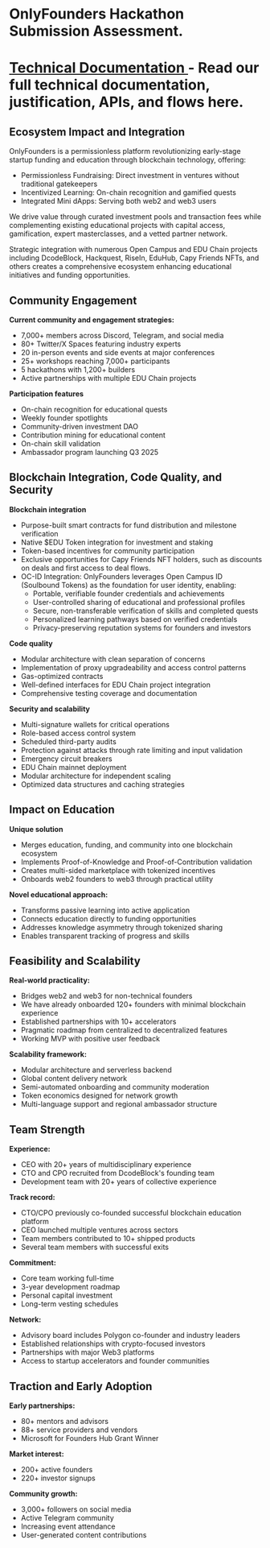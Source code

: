# OnlyFounders Hackathon Submission Assessment.

# [Technical Documentation ](https://www.notion.so/foundershub/OnlyFounders-x-EDU-Chain-Technical-Documentation-1cff8b9deb7980868618ff51b04d6367?pvs=4) - Read our full technical documentation, justification, APIs, and flows here.

## Ecosystem Impact and Integration

OnlyFounders is a permissionless platform revolutionizing early-stage startup funding and education through blockchain technology, offering:

- Permissionless Fundraising: Direct investment in ventures without traditional gatekeepers  
- Incentivized Learning: On-chain recognition and gamified quests  
- Integrated Mini dApps: Serving both web2 and web3 users  

We drive value through curated investment pools and transaction fees while complementing existing educational projects with capital access, gamification, expert masterclasses, and a vetted partner network.

Strategic integration with numerous Open Campus and EDU Chain projects including DcodeBlock, Hackquest, RiseIn, EduHub, Capy Friends NFTs, and others creates a comprehensive ecosystem enhancing educational initiatives and funding opportunities.

## Community Engagement

**Current community and engagement strategies:**

- 7,000+ members across Discord, Telegram, and social media  
- 80+ Twitter/X Spaces featuring industry experts  
- 20 in-person events and side events at major conferences  
- 25+ workshops reaching 7,000+ participants  
- 5 hackathons with 1,200+ builders  
- Active partnerships with multiple EDU Chain projects  

**Participation features**

- On-chain recognition for educational quests  
- Weekly founder spotlights  
- Community-driven investment DAO  
- Contribution mining for educational content  
- On-chain skill validation  
- Ambassador program launching Q3 2025  

## Blockchain Integration, Code Quality, and Security

**Blockchain integration**

- Purpose-built smart contracts for fund distribution and milestone verification  
- Native $EDU Token integration for investment and staking  
- Token-based incentives for community participation  
- Exclusive opportunities for Capy Friends NFT holders, such as discounts on deals and first access to deal flows.  
- OC-ID Integration: OnlyFounders leverages Open Campus ID (Soulbound Tokens) as the foundation for user identity, enabling:  
  - Portable, verifiable founder credentials and achievements  
  - User-controlled sharing of educational and professional profiles  
  - Secure, non-transferable verification of skills and completed quests  
  - Personalized learning pathways based on verified credentials  
  - Privacy-preserving reputation systems for founders and investors  

**Code quality**

- Modular architecture with clean separation of concerns  
- Implementation of proxy upgradeability and access control patterns  
- Gas-optimized contracts  
- Well-defined interfaces for EDU Chain project integration  
- Comprehensive testing coverage and documentation  

**Security and scalability**

- Multi-signature wallets for critical operations  
- Role-based access control system  
- Scheduled third-party audits  
- Protection against attacks through rate limiting and input validation  
- Emergency circuit breakers  
- EDU Chain mainnet deployment  
- Modular architecture for independent scaling  
- Optimized data structures and caching strategies  

## Impact on Education

**Unique solution**

- Merges education, funding, and community into one blockchain ecosystem  
- Implements Proof-of-Knowledge and Proof-of-Contribution validation  
- Creates multi-sided marketplace with tokenized incentives  
- Onboards web2 founders to web3 through practical utility  

**Novel educational approach:**

- Transforms passive learning into active application  
- Connects education directly to funding opportunities  
- Addresses knowledge asymmetry through tokenized sharing  
- Enables transparent tracking of progress and skills  

## Feasibility and Scalability

**Real-world practicality:**

- Bridges web2 and web3 for non-technical founders  
- We have already onboarded 120+ founders with minimal blockchain experience  
- Established partnerships with 10+ accelerators  
- Pragmatic roadmap from centralized to decentralized features  
- Working MVP with positive user feedback  

**Scalability framework:**

- Modular architecture and serverless backend  
- Global content delivery network  
- Semi-automated onboarding and community moderation  
- Token economics designed for network growth  
- Multi-language support and regional ambassador structure  

## Team Strength

**Experience:**

- CEO with 20+ years of multidisciplinary experience  
- CTO and CPO recruited from DcodeBlock's founding team  
- Development team with 20+ years of collective experience  

**Track record:**

- CTO/CPO previously co-founded successful blockchain education platform  
- CEO launched multiple ventures across sectors  
- Team members contributed to 10+ shipped products  
- Several team members with successful exits  

**Commitment:**

- Core team working full-time  
- 3-year development roadmap  
- Personal capital investment  
- Long-term vesting schedules  

**Network:**

- Advisory board includes Polygon co-founder and industry leaders  
- Established relationships with crypto-focused investors  
- Partnerships with major Web3 platforms  
- Access to startup accelerators and founder communities  

## Traction and Early Adoption

**Early partnerships:**

- 80+ mentors and advisors  
- 88+ service providers and vendors  
- Microsoft for Founders Hub Grant Winner  

**Market interest:**

- 200+ active founders  
- 220+ investor signups  

**Community growth:**

- 3,000+ followers on social media  
- Active Telegram community  
- Increasing event attendance  
- User-generated content contributions  
